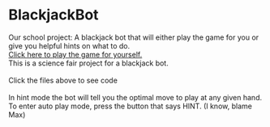 # BlackjackBot
Our school project: A blackjack bot that will either play the game for you or give you helpful hints on what to do.
<br>
[Click here to play the game for yourself.](https://superderp1.github.io/BlackjackBot/)
<br>
This is a science fair project for a blackjack bot.
<br>
<br>
Click the files above to see code
<br>
<br>
In hint mode the bot will tell you the optimal move to play at any given hand.
<br>
To enter auto play mode, press the button that says HINT. (I know, blame Max)
